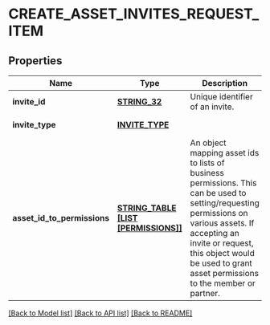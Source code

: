 # CREATE_ASSET_INVITES_REQUEST_ITEM

## Properties
Name | Type | Description | Notes
------------ | ------------- | ------------- | -------------
**invite_id** | [**STRING_32**](STRING_32.md) | Unique identifier of an invite. | [default to null]
**invite_type** | [**INVITE_TYPE**](InviteType.md) |  | [default to null]
**asset_id_to_permissions** | [**STRING_TABLE [LIST [PERMISSIONS]]**](LIST.md) | An object mapping asset ids to lists of business permissions. This can be used to setting/requesting permissions on various assets. If accepting an invite or request, this object would be used to grant asset permissions to the member or partner.  | [default to null]

[[Back to Model list]](../README.md#documentation-for-models) [[Back to API list]](../README.md#documentation-for-api-endpoints) [[Back to README]](../README.md)


